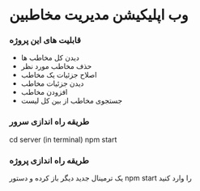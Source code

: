 # وب اپلیکیشن مدیریت مخاطبین


### قابلیت های این پروژه
- دیدن کل مخاطب ها
- حذف مخاطب مورد نظر
- اصلاح جزئیات یک مخاطب
- دیدن جزئیات مخاطب
- افزودن مخاطب
- جستجوی مخاطب از بین کل لیست


### طریقه راه اندازی سرور 
cd server (in terminal)
npm start


### طریقه راه اندازی پروژه
یک ترمینال جدید دیگر باز کرده و دستور npm start را وارد کنید 